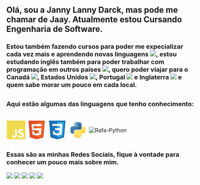 ## Olá,  sou a Janny Lanny Darck, mas pode me chamar de Jaay. Atualmente estou Cursando Engenharia de Software. ##

### Estou também fazendo cursos para poder me expecializar cada vez mais e aprendendo novas linguagens <img src="https://cdn-icons-png.flaticon.com/512/2721/2721614.png" width= 30px>, estou estudando inglês também para poder trabalhar com programação em outros países <img src="https://cdn-icons-png.flaticon.com/512/4830/4830735.png" width= 30px>, quero poder viajar para o Canadá <img src="https://cdn-icons-png.flaticon.com/512/4781/4781890.png" width= 30px>, Estados Unidos <img src="https://cdn-icons-png.flaticon.com/512/3127/3127518.png" width= 30px>, Portugal <img src="https://cdn-icons-png.flaticon.com/512/1880/1880604.png" width= 30px> e Inglaterra <img src="https://cdn-icons-png.flaticon.com/512/10637/10637100.png" width= 30px> e quem sabe morar um pouco em cada local.

##
### Aqui estão algumas das linguagens que tenho conhecimento:

<div style="display: inline_block"><br>
  <img align="center" alt="Rafa-Js" height="50" src="https://raw.githubusercontent.com/devicons/devicon/master/icons/javascript/javascript-plain.svg">
  <img align="center" alt="Rafa-HTML" height="50" src="https://raw.githubusercontent.com/devicons/devicon/master/icons/html5/html5-original.svg">
  <img align="center" alt="Rafa-CSS" height="50" src="https://raw.githubusercontent.com/devicons/devicon/master/icons/css3/css3-original.svg">
  <img align="center" alt="Rafa-Python" height="50" src="https://raw.githubusercontent.com/devicons/devicon/master/icons/python/python-original.svg">
  <img align="center" alt="Rafa-Python" height="50" src="https://logos-world.net/wp-content/uploads/2021/08/Amazon-Web-Services-AWS-Logo.png">

</div>

##
 
<div> 

### Essas são as minhas Redes Sociais, fique à vontade para conhecer um pouco mais sobre mim.
  <a href="https://www.instagram.com/jaanny_lanny/"><img src="https://cdn-icons-png.flaticon.com/512/2504/2504942.png" width="50px"></a>
  <a href="https://www.linkedin.com/in/janny-lanny-d-a6457212a/"><img src="https://cdn-icons-png.flaticon.com/512/3256/3256016.png" width="50px"></a>
  <a href="https://www.tiktok.com/@alljaay"><img src="https://cdn-icons-png.flaticon.com/512/2504/2504942.png" width="50px"></a>
  <a href="https://open.spotify.com/user/12183289742"><img src="https://cdn-icons-png.flaticon.com/512/3537/3537017.png" width="50px"></a>
  <a href="https://github.com/Janny-Lanny"><img src="https://cdn-icons-png.flaticon.com/512/2504/2504911.png" width="50px"></a>

  
  
</div>
